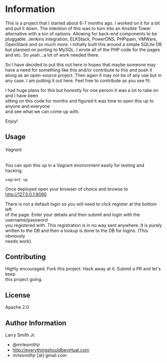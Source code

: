 Information
===========

This is a project that I started about 6-7 months ago. I worked on it for a bit and put it down.
The intention of this was to turn into an Ansible Tower alternative with a ton of options. Allowing
for back-end components to be pluggable. Jenkins integration, ELKStack, PowerDNS, PHPipam, VMWare,
OpenStack and so much more. I initially built this around a simple SQLite DB but planned on porting
to MySQL. I wrote all of the PHP code for the pages and etc. So yeah...a lot of work needed there.

So I have decided to put this out here in hopes that maybe someone may have a need for something
like this and/or contribute to this and push it along as an open-source project. Then again
it may not be of any use but in any case. I am putting it out here. Feel free to contribute as you
see fit.

I had huge plans for this but honestly for one person it was a lot to take on and I have been  
sitting on this code for months and figured it was time to open this up to anyone and everyone  
and see what we can come up with.

Enjoy!

Usage
-----
###### Vagrant
You can spin this up in a Vagrant environment easily for testing and hacking.
````
vagrant up
````
Once deployed open your browser of choice and browse to http://127.0.0.1:8080

There is not a default login so you will need to click register at the bottom left  
of the page. Enter your details and then submit and login with the username/password  
you registered with. This registration is in no way sent anywhere. It is purely  
written to the DB and then a lookup is done to the DB for logins. (This obviously  
needs work).

Contributing
------------
Highly encouraged. Fork this project. Hack away at it. Submit a PR and let's keep  
this project going.

License
-------

Apache 2.0

Author Information
------------------

Larry Smith Jr.
- @mrlesmithjr
- http://everythingshouldbevirtual.com
- mrlesmithjr [at] gmail.com
